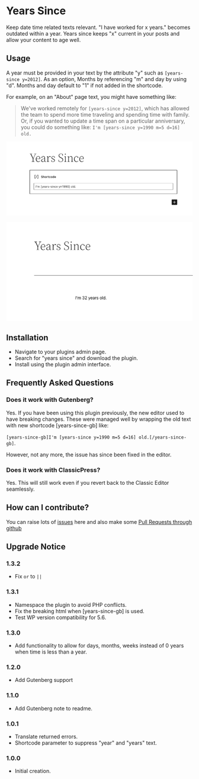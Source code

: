# Years Since
Keep date time related texts relevant. "I have worked for x years." becomes outdated within a year. Years since keeps "x" current in your posts and allow your content to age well. 

## Usage
A year must be provided in your text by the attribute "y" such as ``[years-since y=2012]``.
As an option, Months by referencing "m" and day by using "d". Months and day default to "1" if not added in the shortcode.

For example, on an "About" page text, you might have something like:

> We've worked remotely for ``[years-since y=2012]``, which has allowed the team to spend more time traveling and spending time with family.
Or, if you wanted to update a time span on a particular anniversary, you could do something like:
``I'm [years-since y=1990 m=5 d=16] old.``

![Admin Shortcode](./.wordpress-org/screenshot-1.png)

![Page/Post Preview](./.wordpress-org/screenshot-2.png)

## Installation
* Navigate to your plugins admin page.
* Search for "years since" and download the plugin.
* Install using the plugin admin interface.

## Frequently Asked Questions

### Does it work with Gutenberg?
Yes. If you have been using this plugin previously, the new editor used to have breaking changes.
These were managed well by wrapping the old text with new shortcode [years-since-gb] like:

``[years-since-gb]I'm [years-since y=1990 m=5 d=16] old.[/years-since-gb]``.

However, not any more, the issue has since been fixed in the editor.

### Does it work with ClassicPress?
Yes. This will still work even if you revert back to the Classic Editor seamlessly.

## How can I contribute?
You can raise lots of [issues](https://github.com/bahiirwa/years-since/) here and also make some [Pull Requests through github](https://github.com/bahiirwa/years-since/)

## Upgrade Notice

### 1.3.2
- Fix `or` to `||`

### 1.3.1
- Namespace the plugin to avoid PHP conflicts.
- Fix the breaking html when [years-since-gb] is used.
- Test WP version compatibility for 5.6.

### 1.3.0
- Add functionality to allow for days, months, weeks instead of 0 years when time is less than a year.

### 1.2.0
- Add Gutenberg support

### 1.1.0
- Add Gutenberg note to readme.

### 1.0.1
- Translate returned errors.
- Shortcode parameter to suppress "year" and "years" text.

### 1.0.0
- Initial creation.